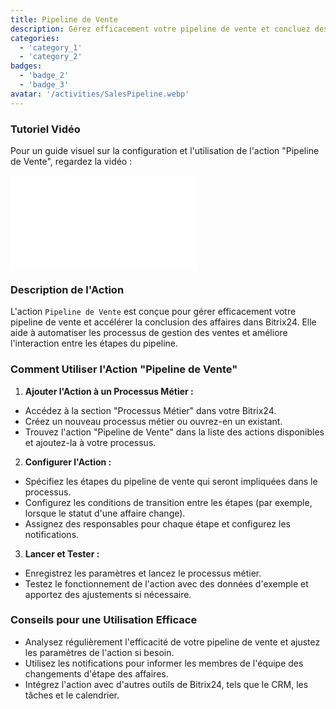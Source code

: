 ```yaml
---
title: Pipeline de Vente
description: Gérez efficacement votre pipeline de vente et concluez des affaires plus rapidement.
categories:
  - 'category_1'
  - 'category_2'
badges:
  - 'badge_2'
  - 'badge_3'
avatar: '/activities/SalesPipeline.webp'
---
```

### Tutoriel Vidéo

Pour un guide visuel sur la configuration et l'utilisation de l'action "Pipeline de Vente", regardez la vidéo :

<iframe
  class="aspect-video w-full mb-2 "
  src="//www.youtube.com/embed/OyzJd8BcTfY?feature=oembed&rel=0"
  frameborder="0"
  allow="accelerometer; autoplay; encrypted-media; gyroscope"
  allowfullscreen>
</iframe>

### Description de l'Action

L'action `Pipeline de Vente` est conçue pour gérer efficacement votre pipeline de vente et accélérer la conclusion des affaires dans Bitrix24. Elle aide à automatiser les processus de gestion des ventes et améliore l'interaction entre les étapes du pipeline.

### Comment Utiliser l'Action "Pipeline de Vente"

1. **Ajouter l'Action à un Processus Métier :**
  - Accédez à la section "Processus Métier" dans votre Bitrix24.
  - Créez un nouveau processus métier ou ouvrez-en un existant.
  - Trouvez l'action "Pipeline de Vente" dans la liste des actions disponibles et ajoutez-la à votre processus.

2. **Configurer l'Action :**
  - Spécifiez les étapes du pipeline de vente qui seront impliquées dans le processus.
  - Configurez les conditions de transition entre les étapes (par exemple, lorsque le statut d'une affaire change).
  - Assignez des responsables pour chaque étape et configurez les notifications.

3. **Lancer et Tester :**
  - Enregistrez les paramètres et lancez le processus métier.
  - Testez le fonctionnement de l'action avec des données d'exemple et apportez des ajustements si nécessaire.

### Conseils pour une Utilisation Efficace

- Analysez régulièrement l'efficacité de votre pipeline de vente et ajustez les paramètres de l'action si besoin.
- Utilisez les notifications pour informer les membres de l'équipe des changements d'étape des affaires.
- Intégrez l'action avec d'autres outils de Bitrix24, tels que le CRM, les tâches et le calendrier.